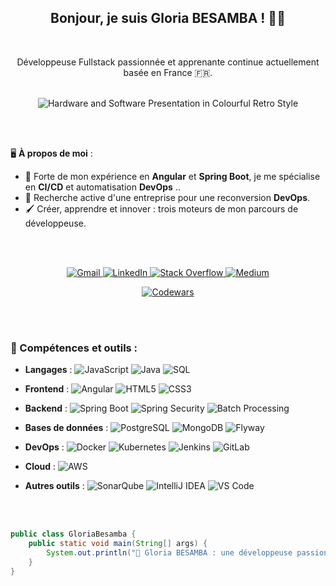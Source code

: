 <div align="center">

## Bonjour, je suis Gloria BESAMBA ! 👋🏽
</br>

Développeuse Fullstack passionnée et apprenante continue actuellement basée en France 🇫🇷.
</br></br>

![Hardware and Software Presentation in Colourful Retro Style](https://github.com/user-attachments/assets/9e41da47-b8fc-462f-b896-b457ba8b9817)

</div>

</br></br>

🖥️ **À propos de moi** :
- 🌱 Forte de mon expérience en **Angular** et **Spring Boot**, je me spécialise en **CI/CD**  et automatisation **DevOps** ..
- 🎯 Recherche active d'une entreprise pour une reconversion **DevOps**.
- 🖌️ Créer, apprendre et innover : trois moteurs de mon parcours de développeuse.

</br></br>

<p align="center">
  <a href="mailto:gloria.besamba@gmail.com">
    <img src="https://img.shields.io/badge/Gmail-D14836?style=for-the-badge&logo=gmail&logoColor=white" alt="Gmail">
  </a>
  <a href="https://www.linkedin.com/in/gloriabesamba/">
    <img src="https://img.shields.io/badge/LinkedIn-0077B5?style=for-the-badge&logo=linkedin&logoColor=white" alt="LinkedIn">
  </a>
  <a href="https://stackoverflow.com/users/28396443/gloria-besamba">
    <img src="https://img.shields.io/badge/Stack_Overflow-FE7A16?style=for-the-badge&logo=stack-overflow&logoColor=white" alt="Stack Overflow">
  </a>
  <a href="https://medium.com/@gloriabesamba">
    <img src="https://img.shields.io/badge/Medium-12100E?style=for-the-badge&logo=medium&logoColor=white" alt="Medium">
  </a>
</p>
<p align="center">
  <a href="https://www.codewars.com/users/LAZA-GLORIA">
    <img src="https://www.codewars.com/users/LAZA-GLORIA/badges/large" alt="Codewars">
  </a>
</p>

</br></br>


### 🚀 Compétences et outils :
- **Langages** : 
  ![JavaScript](https://img.shields.io/badge/-JavaScript-F7DF1E?logo=javascript&logoColor=black)
  ![Java](https://img.shields.io/badge/-Java-007396?logo=java&logoColor=white)
  ![SQL](https://img.shields.io/badge/-SQL-4479A1?logo=postgresql&logoColor=white)

- **Frontend** : 
  ![Angular](https://img.shields.io/badge/-Angular-DD0031?logo=angular&logoColor=white)
  ![HTML5](https://img.shields.io/badge/-HTML5-E34F26?logo=html5&logoColor=white)
  ![CSS3](https://img.shields.io/badge/-CSS3-1572B6?logo=css3&logoColor=white)

- **Backend** : 
  ![Spring Boot](https://img.shields.io/badge/-Spring%20Boot-6DB33F?logo=springboot&logoColor=white)
  ![Spring Security](https://img.shields.io/badge/-Spring%20Security-6DB33F?logo=springsecurity&logoColor=white)
  ![Batch Processing](https://img.shields.io/badge/-Batch%20Processing-FF8C00?logo=apache&logoColor=white)

- **Bases de données** : 
  ![PostgreSQL](https://img.shields.io/badge/-PostgreSQL-4169E1?logo=postgresql&logoColor=white)
  ![MongoDB](https://img.shields.io/badge/-MongoDB-47A248?logo=mongodb&logoColor=white)
  ![Flyway](https://img.shields.io/badge/-Flyway-CC0200?logo=flyway&logoColor=white)

- **DevOps** : 
  ![Docker](https://img.shields.io/badge/-Docker-2496ED?logo=docker&logoColor=white)
  ![Kubernetes](https://img.shields.io/badge/-Kubernetes-326CE5?logo=kubernetes&logoColor=white)
  ![Jenkins](https://img.shields.io/badge/-Jenkins-D24939?logo=jenkins&logoColor=white)
  ![GitLab](https://img.shields.io/badge/-GitLab-FC6D26?logo=gitlab&logoColor=white)

- **Cloud** : 
  ![AWS](https://img.shields.io/badge/-AWS-232F3E?logo=amazon-aws&logoColor=white)

- **Autres outils** : 
  ![SonarQube](https://img.shields.io/badge/-SonarQube-4E9BCD?logo=sonarqube&logoColor=white)
  ![IntelliJ IDEA](https://img.shields.io/badge/-IntelliJ%20IDEA-000000?logo=intellijidea&logoColor=white)
  ![VS Code](https://img.shields.io/badge/-VS%20Code-007ACC?logo=visualstudiocode&logoColor=white)

</br></br>


```java
public class GloriaBesamba {
    public static void main(String[] args) {
        System.out.println("🚀 Gloria BESAMBA : une développeuse passionnée et en constante évolution ! 💻❤️");
    }
}



